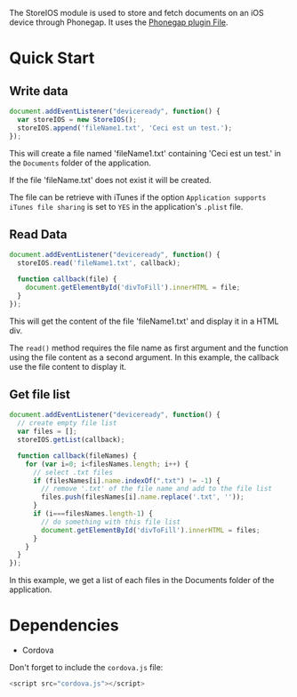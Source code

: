 
The StoreIOS module is used to store and fetch documents on an iOS device through Phonegap. It uses the [Phonegap plugin File](http://docs.phonegap.com/en/edge/cordova_file_file.md.html).

# Quick Start

## Write data

```javascript
document.addEventListener("deviceready", function() {
  var storeIOS = new StoreIOS();
  storeIOS.append('fileName1.txt', 'Ceci est un test.');
});
```

This will create a file named 'fileName1.txt' containing 'Ceci est un test.' in the `Documents` folder of the application.

If the file 'fileName.txt' does not exist it will be created.

The file can be retrieve with iTunes if the option `Application supports iTunes file sharing` is set to `YES` in the application's `.plist` file.

## Read Data

```javascript
document.addEventListener("deviceready", function() {
  storeIOS.read('fileName1.txt', callback);

  function callback(file) {
    document.getElementById('divToFill').innerHTML = file;
  }
});
```

This will get the content of the file 'fileName1.txt' and display it in a HTML div.

The `read()` method requires the file name as first argument and the function using the file content as a second argument. In this example, the callback use the file content to display it.

## Get file list

```javascript
document.addEventListener("deviceready", function() {
  // create empty file list
  var files = [];
  storeIOS.getList(callback);

  function callback(fileNames) {
    for (var i=0; i<filesNames.length; i++) {
      // select .txt files
      if (filesNames[i].name.indexOf(".txt") != -1) {
        // remove '.txt' of the file name and add to the file list
        files.push(filesNames[i].name.replace('.txt', ''));
      }
      if (i===filesNames.length-1) {
        // do something with this file list
        document.getElementById('divToFill').innerHTML = files;
      }
    }
  }
});
```

In this example, we get a list of each files in the Documents folder of the application.

# Dependencies

- Cordova

Don't forget to include the `cordova.js` file:

```javascript
<script src="cordova.js"></script>
```
